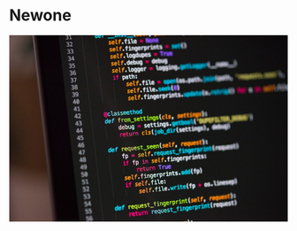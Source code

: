 # Newone
<img src="https://raw.githubusercontent.com/nadlink/Newone/main/photo-1515879218367-8466d910aaa4.jpeg" alt="logo">
